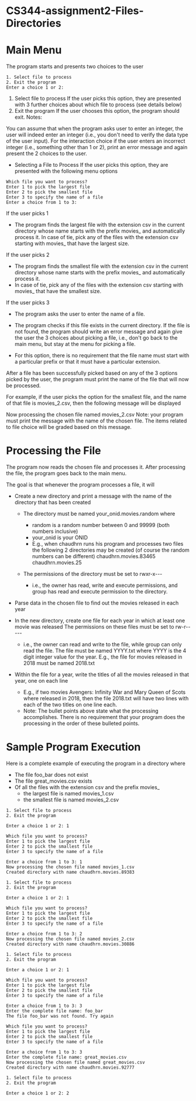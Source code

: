 # CS344-assignment2-Files-Directories

# Main Menu
The program starts and presents two choices to the user

```
1. Select file to process
2. Exit the program
Enter a choice 1 or 2:
```
1. Select file to process
If the user picks this option, they are presented with 3 further choices about which file to process (see details below)
2. Exit the program
If the user chooses this option, the program should exit.
Notes:

You can assume that when the program asks user to enter an integer, the user will indeed enter an integer (i.e., you don't need to verify the data type of the user input).
For the interaction choice if the user enters an incorrect integer (i.e., something other than 1 or 2), print an error message and again present the 2 choices to the user.
* Selecting a File to Process
If the user picks this option, they are presented with the following menu options

```
Which file you want to process?
Enter 1 to pick the largest file
Enter 2 to pick the smallest file
Enter 3 to specify the name of a file
Enter a choice from 1 to 3:
```
If the user picks 1

* The program finds the largest file with the extension csv in the current directory whose name starts with the prefix movies_ and automatically process it.
In case of tie, pick any of the files with the extension csv starting with movies_ that have the largest size.

If the user picks 2

* The program finds the smallest file with the extension csv in the current directory whose name starts with the prefix movies_ and automatically process it.
* In case of tie, pick any of the files with the extension csv starting with movies_ that have the smallest size.

If the user picks 3

* The program asks the user to enter the name of a file.

* The program checks if this file exists in the current directory. If the file is not found, the program should write an error message and again give the user the 3 choices about picking a file, i.e., don't go back to the main menu, but stay at the menu for picking a file.
* For this option, there is no requirement that the file name must start with a particular prefix or that it must have a particular extension.

After a file has been successfully picked based on any of the 3 options picked by the user, the program must print the name of the file that will now be processed.

For example, if the user picks the option for the smallest file, and the name of that file is movies_2.csv, then the following message will be displayed

Now processing the chosen file named movies_2.csv
Note: your program must print the message with the name of the chosen file. The items related to file choice will be graded based on this message.

# Processing the File

The program now reads the chosen file and processes it. After processing the file, the program goes back to the main menu.

The goal is that whenever the program processes a file, it will

* Create a new directory and print a message with the name of the directory that has been created
  * The directory must be named your_onid.movies.random where
    *  random is a random number between 0 and 99999 (both numbers inclusive)
    * your_onid is your ONID
    * E.g., when chaudhrn runs his program and processes two files the following 2 directories may be created (of course the random numbers can be different)
chaudhrn.movies.83465
chaudhrn.movies.25

  * The permissions of the directory must be set to rwxr-x---
    * i.e., the owner has read, write and execute permissions, and group has read and execute permission to the directory.
* Parse data in the chosen file to find out the movies released in each year

* In the new directory, create one file for each year in which at least one movie was released
The permissions on these files must be set to rw-r-----
  * i.e., the owner can read and write to the file, while group can only read the file.
The file must be named YYYY.txt where YYYY is the 4 digit integer value for the year.
E.g., the file for movies released in 2018 must be named 2018.txt
* Within the file for a year, write the titles of all the movies released in that year, one on each line
  * E.g., if two movies Avengers: Infinity War and Mary Queen of Scots where released in 2018, then the file 2018.txt will have two lines with each of the two titles on one line each.
  * Note: The bullet points above state what the processing accomplishes. There is no requirement that your program does the processing in the order of these bulleted points.

# Sample Program Execution

Here is a complete example of executing the program in a directory where
* The file foo_bar does not exist
* The file great_movies.csv exists
* Of all the files with the extension csv and the prefix movies_
  * the largest file is named movies_1.csv
  * the smallest file is named movies_2.csv

```
1. Select file to process
2. Exit the program

Enter a choice 1 or 2: 1

Which file you want to process?
Enter 1 to pick the largest file
Enter 2 to pick the smallest file
Enter 3 to specify the name of a file

Enter a choice from 1 to 3: 1
Now processing the chosen file named movies_1.csv
Created directory with name chaudhrn.movies.89383

1. Select file to process
2. Exit the program

Enter a choice 1 or 2: 1

Which file you want to process?
Enter 1 to pick the largest file
Enter 2 to pick the smallest file
Enter 3 to specify the name of a file

Enter a choice from 1 to 3: 2
Now processing the chosen file named movies_2.csv
Created directory with name chaudhrn.movies.30886

1. Select file to process
2. Exit the program

Enter a choice 1 or 2: 1

Which file you want to process?
Enter 1 to pick the largest file
Enter 2 to pick the smallest file
Enter 3 to specify the name of a file

Enter a choice from 1 to 3: 3
Enter the complete file name: foo_bar
The file foo_bar was not found. Try again

Which file you want to process?
Enter 1 to pick the largest file
Enter 2 to pick the smallest file
Enter 3 to specify the name of a file

Enter a choice from 1 to 3: 3
Enter the complete file name: great_movies.csv
Now processing the chosen file named great_movies.csv
Created directory with name chaudhrn.movies.92777

1. Select file to process
2. Exit the program

Enter a choice 1 or 2: 2
```
